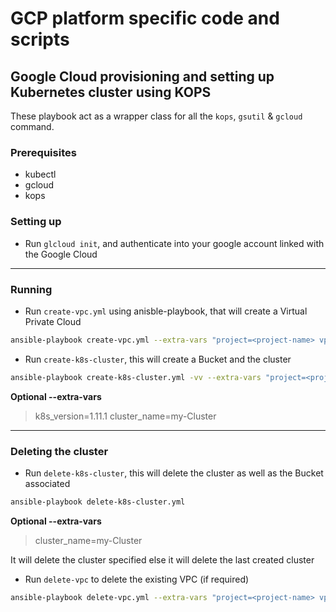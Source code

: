 # GCP platform specific code and scripts
## Google Cloud provisioning and setting up Kubernetes cluster using KOPS
These playbook act as a wrapper class for all the `kops`, `gsutil` & `gcloud` command. 

### Prerequisites
- kubectl
- gcloud
- kops

### Setting up

- Run `glcloud init`, and authenticate into your google account linked with the Google Cloud

---

### Running

- Run `create-vpc.yml` using anisble-playbook, that will create a Virtual Private Cloud
```bash
ansible-playbook create-vpc.yml --extra-vars "project=<project-name> vpc_name=<vpc-name>"
```

- Run `create-k8s-cluster`, this will create a Bucket and the cluster

```bash
ansible-playbook create-k8s-cluster.yml -vv --extra-vars "project=<project-name> nodes=1 vpc_name=<vpc-name>"
```
**Optional --extra-vars**

> k8s_version=1.11.1
> cluster_name=my-Cluster

---

### Deleting the cluster

- Run `delete-k8s-cluster`, this will delete the cluster as well as the Bucket associated

```bash
ansible-playbook delete-k8s-cluster.yml
```
**Optional --extra-vars**

> cluster_name=my-Cluster

It will delete the cluster specified else it will delete the last created cluster

- Run `delete-vpc` to delete the existing VPC (if required)
```bash
ansible-playbook delete-vpc.yml --extra-vars "project=<project-name> vpc_name=<vpc-name>"
```

